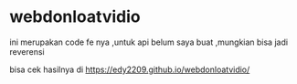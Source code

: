 # webdonloatvidio
ini merupakan code fe nya ,untuk api belum saya buat ,mungkian bisa jadi reverensi

bisa cek hasilnya di https://edy2209.github.io/webdonloatvidio/ 
